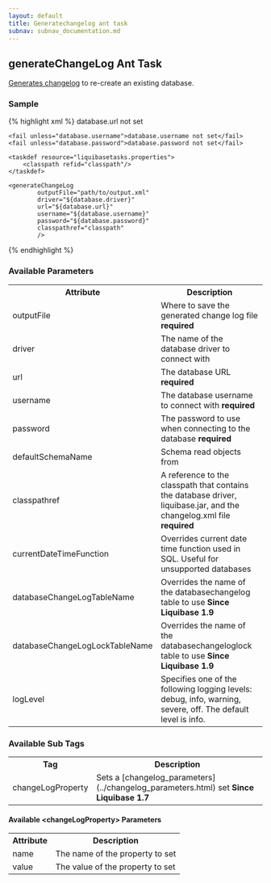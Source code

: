 ```yaml
---
layout: default
title: Generatechangelog ant task
subnav: subnav_documentation.md
---
```


## generateChangeLog Ant Task ##

[Generates changelog](../generating_changelogs.html) to re-create an existing database.


### Sample ###

{% highlight xml %}
<target name="generateChangelog" depends="prepare">
    <fail unless="database.url">database.url not set</fail>

    <fail unless="database.username">database.username not set</fail>
    <fail unless="database.password">database.password not set</fail>

    <taskdef resource="liquibasetasks.properties">
        <classpath refid="classpath"/>
    </taskdef>

    <generateChangeLog
            outputFile="path/to/output.xml"
            driver="${database.driver}"
            url="${database.url}"
            username="${database.username}"
            password="${database.password}"
            classpathref="classpath"
            />
</target>
{% endhighlight %}



### Available Parameters ###

<table>
<tr><th>Attribute</th><th>Description</th></tr>
<tr><td>outputFile</td><td>Where to save the generated change log file <b>required</b>  </td></tr>
<tr><td>driver</td><td>The name of the database driver to connect with</td></tr>
<tr><td>url</td><td>The database URL <b>required</b>  </td></tr>
<tr><td>username</td><td>The database username to connect with <b>required</b>  </td></tr>
<tr><td>password</td><td>The password to use when connecting to the database <b>required</b>  </td></tr>
<tr><td>defaultSchemaName</td><td>Schema read objects from  </td></tr>
<tr><td>classpathref</td><td>A reference to the classpath that contains the database driver, liquibase.jar, and the changelog.xml file <b>required</b>  </td></tr>
<tr><td>currentDateTimeFunction</td><td>Overrides current date time function used in SQL. Useful for unsupported databases</td></tr>
<tr><td>databaseChangeLogTableName</td><td>Overrides the name of the databasechangelog table to use <b>Since Liquibase 1.9</b> </td></tr>
<tr><td>databaseChangeLogLockTableName</td><td>Overrides the name of the databasechangeloglock table to use <b>Since Liquibase 1.9</b> </td></tr>
<tr><td>logLevel</td><td>Specifies one of the following logging levels: debug, info, warning, severe, off. The default level is info.</td></tr>
</table>

### Available Sub Tags ###
<table>
<tr><th>Tag</th><th>Description</th></tr>
<tr><td>changeLogProperty</td><td>Sets a [changelog_parameters](../changelog_parameters.html) set <b>Since Liquibase 1.7</b> </td></tr>
</table>

#### Available &lt;changeLogProperty&gt; Parameters ####
<table>
<tr><th>Attribute</th><th>Description</th></tr>
<tr><td>name</td><td>The name of the property to set</td></tr>
<tr><td>value</td><td>The value of the property to set</td></tr>
</table>
